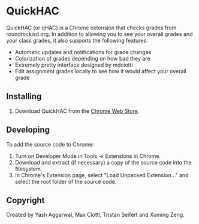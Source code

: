 # QuickHAC #

QuickHAC (or qHAC) is a Chrome extension that checks grades from roundrockisd.org. In addition to allowing you to see your overall grades and your class grades, it also supports the following features:

* Automatic updates and notifications for grade changes
* Colorization of grades depending on how bad they are
* Extremely pretty interface designed by mdciotti
* Edit assignment grades locally to see how it would affect your overall grade

## Installing ##

1. Download QuickHAC from the [Chrome Web Store](https://chrome.google.com/webstore/detail/quickhac/dnboopdmbbpaicaphfkcphonijbfhopg).

## Developing ##

To add the source code to Chrome:

1. Turn on Developer Mode in Tools -> Extensions in Chrome.
2. Download and extract (if necessary) a copy of the source code into the filesystem.
3. In Chrome's Extension page, select "Load Unpacked Extension..." and select the root folder of the source code.

## Copyright ##

Created by Yash Aggarwal, Max Ciotti, Tristan Seifert and Xuming Zeng.
